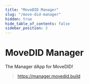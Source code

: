 ```yaml
---
title: "MoveDID Manager"
slug: "/move-did-manager"
hidden: true
hide_table_of_contents: false
sidebar_position: 3
---
```

# MoveDID Manager

The Manager dApp for MoveDID!

> https://manager.movedid.build

